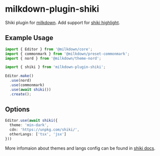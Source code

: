 # milkdown-plugin-shiki

Shiki plugin for [milkdown](https://saul-mirone.github.io/milkdown/).
Add support for [shiki highlight](https://shiki.matsu.io/).

## Example Usage

```typescript
import { Editor } from '@milkdown/core';
import { commonmark } from '@milkdown/preset-commonmark';
import { nord } from '@milkdown/theme-nord';

import { shiki } from 'milkdown-plugin-shiki';

Editor.make()
  .use(nord)
  .use(commonmark)
  .use(await shiki())
  .create();
```

## Options

```typescript
Editor.use(await shiki({
  theme: 'min-dark',
  cdn: 'https://unpkg.com/shiki/',
  otherLangs: ['tsx', 'jsx']
}))
```

More infomaion about themes and langs config can be found in [shiki docs](https://shiki.matsu.io/).